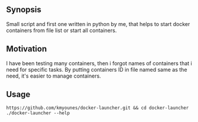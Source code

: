 ## Synopsis

Small script and first one written in python by me, that helps to start docker containers from file list or start all containers.


## Motivation
I have been testing many containers, then i forgot names of containers that i need for specific tasks.
By putting containers ID in file named same as the need, it's easier to manage containers.

## Usage

```
https://github.com/kmyounes/docker-launcher.git && cd docker-launcher
./docker-launcher --help
```
